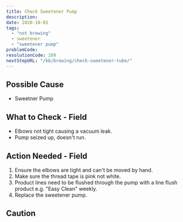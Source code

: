 ```yaml
---
title: Check Sweetener Pump
description:
date: 2020-10-01
tags:
  - "not brewing"
  - sweetener
  - "sweetener pump"
problemCode: 
resolutionCode: 209
nextStepURL: "/kb/brewing/check-sweetener-tube/"
---
```

## Possible Cause

- Sweetner Pump

## What to Check - Field

- Elbows not tight causing a vacuum leak.
- Pump seized up, doesn't run.

## Action Needed - Field

1) Ensure the elbows are tight and can't be moved by hand.
2) Make sure the thread tape is pink not white.
3) Product lines need to be flushed through the pump with a line flush product e.g. "Easy Clean" weekly.
4) Replace the sweetener pump.

## Caution
